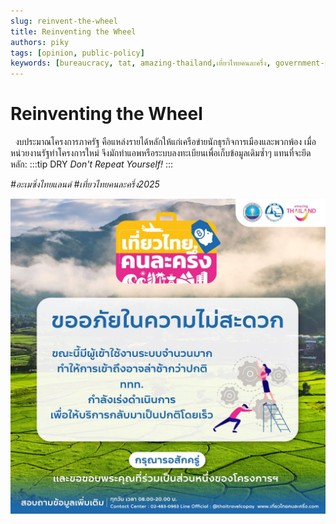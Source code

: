 ```yaml
---
slug: reinvent-the-wheel
title: Reinventing the Wheel
authors: piky
tags: [opinion, public-policy]
keywords: [bureaucracy, tat, amazing-thailand,เที่ยวไทยคนละครึ่ง, government-projects]
---
```

# Reinventing the Wheel
&nbsp;&nbsp;งบประมาณโครงการภาครัฐ คือแหล่งรายได้หลักให้แก่เครือข่ายนักธุรกิจการเมืองและพวกพ้อง เมื่อหน่วยงานรัฐทำโครงการใหม่ จึงมักทำแอพหรือระบบลงทะเบียนเพื่อเก็บข้อมูลเดิมซ้ำๆ แทนที่จะยึดหลัก:
:::tip DRY
_Don't Repeat Yourself!_
:::

_#อะเมซิ่งไทยแลนด์_
_#เที่ยวไทยคนละครึ่ง2025_
<!-- truncate -->
![Amazing Thailand](./tat.jpeg)